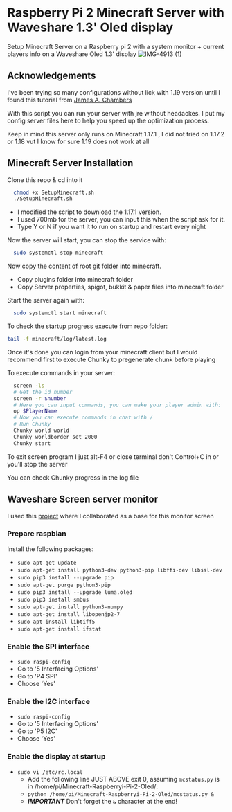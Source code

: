 # Raspberry Pi 2 Minecraft Server with Waveshare 1.3' Oled display
Setup Minecraft Server on a Raspberry pi 2 with a system monitor + current players info on a Waveshare Oled 1.3' display
![IMG-4913 (1)](https://user-images.githubusercontent.com/11519643/211148552-48e2f27b-fb87-4670-997f-537b464eb311.jpg)

## Acknowledgements

I've been trying so many configurations without lick with 1.19 version until I found this tutorial from [James A. Chambers](https://jamesachambers.com/raspberry-pi-minecraft-server-script-with-startup-service/)

With this script you can run your server with jre without headackes. I put my config server files here to help you speed up the optimization process.

Keep in mind this server only runs on Minecraft 1.17.1 , I did not tried on 1.17.2 or 1.18 vut I know for sure 1.19 does not work at all
## Minecraft Server Installation

Clone this repo & cd into it

```bash
  chmod +x SetupMinecraft.sh 
  ./SetupMinecraft.sh
```

- I modified the script to download the 1.17.1 version.
- I used 700mb for the server, you can input this when the script ask for it.
- Type Y or N if you want it to run on startup and restart every night

Now the server will start, you can stop the service with:

```bash
  sudo systemctl stop minecraft
```

Now copy the content of root git folder into minecraft.

- Copy plugins folder into minecraft folder
- Copy Server properties, spigot, bukkit & paper files into minecraft folder

Start the server again with:

```bash
  sudo systemctl start minecraft
```

To check the startup progress execute from repo folder:

```bash
tail -f minecraft/log/latest.log
```
Once it's done you can login from your minecraft client but I would recommend first to execute Chunky to pregenerate chunk before playing

To execute commands in your server:

```bash
  screen -ls 
  # Get the id number
  screen -r $number 
  # Here you can input commands, you can make your player admin with:
  op $PlayerName
  # Now you can execute commands in chat with / 
  # Run Chunky
  Chunky world world
  Chunky worldborder set 2000
  Chunky start
```
To exit screen program I just alt-F4 or close terminal don't Control+C in or you'll stop the server

You can check Chunky progress in the log file


## Waveshare Screen server monitor

I used this [project](https://github.com/pangduckwai/PiDisplay) where I collaborated as a base for this monitor screen

### Prepare raspbian
Install the following packages:
* `sudo apt-get update`
* `sudo apt-get install python3-dev python3-pip libffi-dev libssl-dev`
* `sudo pip3 install --upgrade pip`
* `sudo apt-get purge python3-pip`
* `sudo pip3 install --upgrade luma.oled`
* `sudo pip3 install smbus`
* `sudo apt-get install python3-numpy`
* `sudo apt-get install libopenjp2-7`
* `sudo apt install libtiff5`
* `sudo apt-get install ifstat`

### Enable the SPI interface
* `sudo raspi-config`
* Go to '5 Interfacing Options'
* Go to 'P4 SPI'
* Choose 'Yes'

### Enable the I2C interface
* `sudo raspi-config`
* Go to '5 Interfacing Options'
* Go to 'P5 I2C'
* Choose 'Yes'

### Enable the display at startup
* `sudo vi /etc/rc.local`
  * Add the following line JUST ABOVE exit 0, assuming `mcstatus.py` is in /home/pi/Minecraft-Raspberryi-Pi-2-Oled/:
  * `python /home/pi/Minecraft-Raspberryi-Pi-2-Oled/mcstatus.py &`
  * _**IMPORTANT**_ Don't forget the `&` character at the end!
